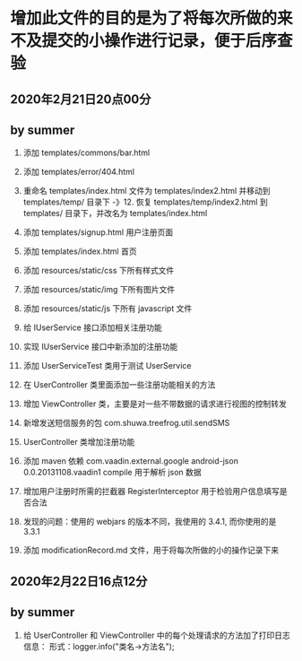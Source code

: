 # 增加此文件的目的是为了将每次所做的来不及提交的小操作进行记录，便于后序查验
## 2020年2月21日20点00分
## by summer
1. 添加 templates/commons/bar.html
2. 添加 templates/error/404.html
3. 重命名 templates/index.html 文件为 templates/index2.html 并移动到 templates/temp/ 目录下 -》12. 恢复 templates/temp/index2.html 到 templates/ 目录下，并改名为 templates/index.html
4. 添加 templates/signup.html 用户注册页面
5. 添加 templates/index.html 首页
6. 添加 resources/static/css 下所有样式文件
7. 添加 resources/static/img 下所有图片文件
8. 添加 resources/static/js 下所有 javascript 文件
9. 给 IUserService 接口添加相关注册功能
10. 实现 IUserService 接口中新添加的注册功能
11. 添加 UserServiceTest 类用于测试 UserService
13. 在 UserController 类里面添加一些注册功能相关的方法
14. 增加 ViewController 类，主要是对一些不带数据的请求进行视图的控制转发
15. 新增发送短信服务的包 com.shuwa.treefrog.util.sendSMS
16. UserController 类增加注册功能
17. 添加 maven 依赖
		<dependency>
            <groupId>com.vaadin.external.google</groupId>
            <artifactId>android-json</artifactId>
            <version>0.0.20131108.vaadin1</version>
            <scope>compile</scope>
        </dependency>
用于解析 json 数据		

18. 增加用户注册时所需的拦截器 RegisterInterceptor 用于检验用户信息填写是否合法 
19. 发现的问题：使用的 webjars 的版本不同，我使用的 3.4.1, 而你使用的是 3.3.1
20. 添加 modificationRecord.md 文件，用于将每次所做的小的操作记录下来

## 2020年2月22日16点12分
## by summer
1. 给 UserController 和 ViewController 中的每个处理请求的方法加了打印日志信息：
形式：logger.info("类名->方法名");


